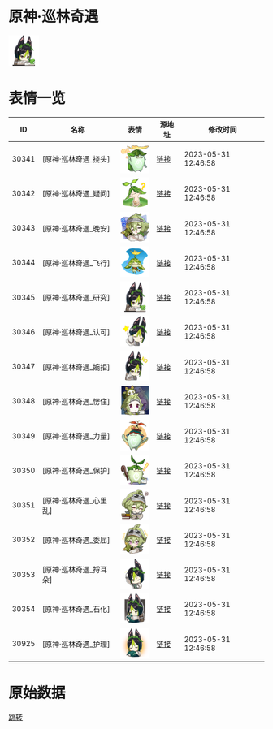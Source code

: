 # 原神·巡林奇遇

<img src="./cover.png" height="60" alt="cover" />

# 表情一览

|ID|名称|表情|源地址|修改时间|
|----|----|----|----|----|
|30341|[原神·巡林奇遇_挠头]|<img src="./pic/030341_%5B原神·巡林奇遇_挠头%5D.png" height="60" alt="挠头"/>|[链接](https://i0.hdslb.com/bfs/garb/item/f893864ce732e4e621a16458ae0660e7ca37004e.png)|2023-05-31 12:46:58|
|30342|[原神·巡林奇遇_疑问]|<img src="./pic/030342_%5B原神·巡林奇遇_疑问%5D.png" height="60" alt="疑问"/>|[链接](https://i0.hdslb.com/bfs/garb/item/6ef6f91064d3595fb7c474e378e3621f78695320.png)|2023-05-31 12:46:58|
|30343|[原神·巡林奇遇_晚安]|<img src="./pic/030343_%5B原神·巡林奇遇_晚安%5D.png" height="60" alt="晚安"/>|[链接](https://i0.hdslb.com/bfs/garb/item/f758700ae882af75efb8e97e0f70a5cc55fbf863.png)|2023-05-31 12:46:58|
|30344|[原神·巡林奇遇_飞行]|<img src="./pic/030344_%5B原神·巡林奇遇_飞行%5D.png" height="60" alt="飞行"/>|[链接](https://i0.hdslb.com/bfs/garb/item/3f6b118ba3972b6d686c57974503b31b827ac8c7.png)|2023-05-31 12:46:58|
|30345|[原神·巡林奇遇_研究]|<img src="./pic/030345_%5B原神·巡林奇遇_研究%5D.png" height="60" alt="研究"/>|[链接](https://i0.hdslb.com/bfs/garb/item/fb0b93c34610d00ba1b1e7d3b3d32eb19fd6a304.png)|2023-05-31 12:46:58|
|30346|[原神·巡林奇遇_认可]|<img src="./pic/030346_%5B原神·巡林奇遇_认可%5D.png" height="60" alt="认可"/>|[链接](https://i0.hdslb.com/bfs/garb/item/47f19ef0e77be4c763ae5bcb8020725bacb110b4.png)|2023-05-31 12:46:58|
|30347|[原神·巡林奇遇_婉拒]|<img src="./pic/030347_%5B原神·巡林奇遇_婉拒%5D.png" height="60" alt="婉拒"/>|[链接](https://i0.hdslb.com/bfs/garb/item/588c17868b361961c68c4688fe3579f75b11c69a.png)|2023-05-31 12:46:58|
|30348|[原神·巡林奇遇_愣住]|<img src="./pic/030348_%5B原神·巡林奇遇_愣住%5D.png" height="60" alt="愣住"/>|[链接](https://i0.hdslb.com/bfs/garb/item/2555c91489eaa98a96caa14fc2e2837db60a52d5.png)|2023-05-31 12:46:58|
|30349|[原神·巡林奇遇_力量]|<img src="./pic/030349_%5B原神·巡林奇遇_力量%5D.png" height="60" alt="力量"/>|[链接](https://i0.hdslb.com/bfs/garb/item/9022b133a1ed282887f8711e48fad58a1172a41d.png)|2023-05-31 12:46:58|
|30350|[原神·巡林奇遇_保护]|<img src="./pic/030350_%5B原神·巡林奇遇_保护%5D.png" height="60" alt="保护"/>|[链接](https://i0.hdslb.com/bfs/garb/item/282c13707aee17729d8df1d2b582b0e1a1b7bf92.png)|2023-05-31 12:46:58|
|30351|[原神·巡林奇遇_心里乱]|<img src="./pic/030351_%5B原神·巡林奇遇_心里乱%5D.png" height="60" alt="心里乱"/>|[链接](https://i0.hdslb.com/bfs/garb/item/10accdff9f4526569dc07d22084e2ff5c85a4f35.png)|2023-05-31 12:46:58|
|30352|[原神·巡林奇遇_委屈]|<img src="./pic/030352_%5B原神·巡林奇遇_委屈%5D.png" height="60" alt="委屈"/>|[链接](https://i0.hdslb.com/bfs/garb/item/cd833ad35206f3d3c57c390eccb76ca73c6ac60d.png)|2023-05-31 12:46:58|
|30353|[原神·巡林奇遇_捋耳朵]|<img src="./pic/030353_%5B原神·巡林奇遇_捋耳朵%5D.png" height="60" alt="捋耳朵"/>|[链接](https://i0.hdslb.com/bfs/garb/item/657897244efc1b52d170022dbfb6ef72ad8588ee.png)|2023-05-31 12:46:58|
|30354|[原神·巡林奇遇_石化]|<img src="./pic/030354_%5B原神·巡林奇遇_石化%5D.png" height="60" alt="石化"/>|[链接](https://i0.hdslb.com/bfs/garb/item/f01a8888b0ddaf657be367c16af7f27e8d1652b8.png)|2023-05-31 12:46:58|
|30925|[原神·巡林奇遇_护理]|<img src="./pic/030925_%5B原神·巡林奇遇_护理%5D.png" height="60" alt="护理"/>|[链接](https://i0.hdslb.com/bfs/emote/af0f1be9adb9b87feaef0240b3535e65473cdea8.png)|2023-05-31 12:46:58|

# 原始数据

[跳转](./raw.json)

